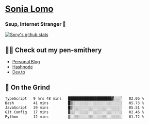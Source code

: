 # [Sonia Lomo](https://sonylomo.github.io/) 
### Ssup, Internet Stranger 🤩

<a href="https://github.com/sonylomo/github-readme-stats">
  <img align="center" src="https://media.giphy.com/media/lU05nFSW6Y2A/giphy.gif" alt="Sony's github stats" />
</a>

## ✍🏾 Check out my pen-smithery
- [Personal Blog](https://www.sonylomo.dev/blog)
- [Hashnode](https://sonylomo.hashnode.dev/)
- [Dev.to](https://dev.to/sonylomo)

## 🤡 On the Grind
<!--START_SECTION:waka-->

```txt
TypeScript   9 hrs 48 mins   ████████████████████▓░░░░   82.06 %
Bash         41 mins         █▒░░░░░░░░░░░░░░░░░░░░░░░   05.73 %
JavaScript   39 mins         █▒░░░░░░░░░░░░░░░░░░░░░░░   05.51 %
Git Config   17 mins         ▓░░░░░░░░░░░░░░░░░░░░░░░░   02.46 %
Python       12 mins         ▒░░░░░░░░░░░░░░░░░░░░░░░░   01.72 %
```

<!--END_SECTION:waka-->
